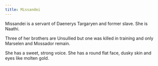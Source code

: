 ```yaml
---
title: Missandei
---
```


Missandei is a servant of Daenerys Targaryen and former slave. She is Naathi.

Three of her brothers are Unsullied but one was killed in training and only Marselen and Mossador remain.

She has a sweet, strong voice. She has a round flat face, dusky skin and eyes like molten gold. 


